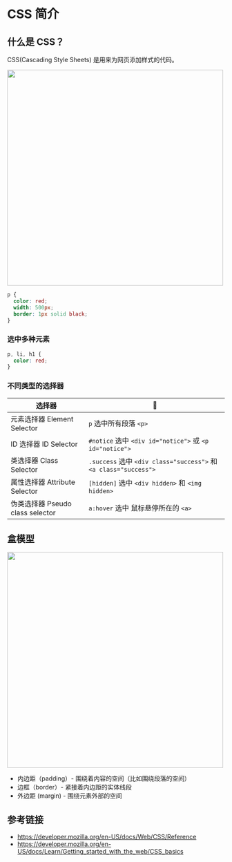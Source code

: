 # CSS 简介

## 什么是 CSS？
CSS(Cascading Style Sheets) 是用来为网页添加样式的代码。

<img src="https://mdn.mozillademos.org/files/9461/css-declaration-small.png" width="500">

```css
p {
  color: red;
  width: 500px;
  border: 1px solid black;
}
```

### 选中多种元素
```css
p, li, h1 {
  color: red;
}
```

### 不同类型的选择器  
| 选择器 |  🌰 |
| ----- | ----- |
| 元素选择器 Element Selector | `p` 选中所有段落 `<p>` |
| ID 选择器 ID Selector | `#notice` 选中 `<div id="notice">` 或 `<p id="notice">` |
| 类选择器 Class Selector | `.success` 选中 `<div class="success">` 和 `<a class="success">` |
| 属性选择器 Attribute Selector | `[hidden]` 选中 `<div hidden>` 和 `<img hidden>` |
| 伪类选择器 Pseudo class selector | `a:hover` 选中 鼠标悬停所在的 `<a>` |

## 盒模型

<img src="https://mdn.mozillademos.org/files/9443/box-model.png" width="500">

* 内边距（padding）- 围绕着内容的空间（比如围绕段落的空间）
* 边框（border）- 紧接着内边距的实体线段
* 外边距 (margin) - 围绕元素外部的空间

## 参考链接
* https://developer.mozilla.org/en-US/docs/Web/CSS/Reference
* https://developer.mozilla.org/en-US/docs/Learn/Getting_started_with_the_web/CSS_basics
